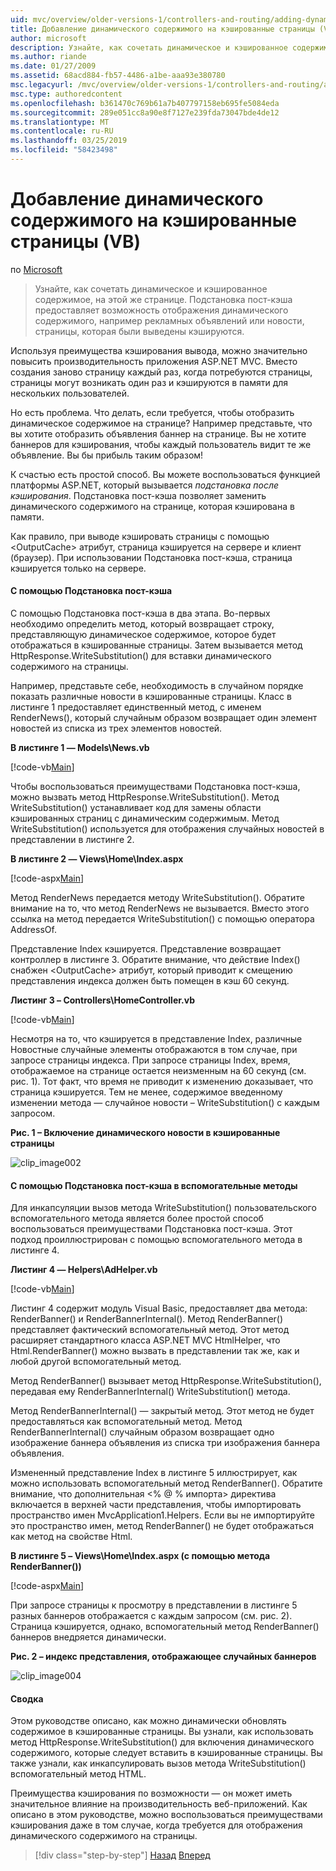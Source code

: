 ```yaml
---
uid: mvc/overview/older-versions-1/controllers-and-routing/adding-dynamic-content-to-a-cached-page-vb
title: Добавление динамического содержимого на кэшированные страницы (Visual Basic) | Документация Майкрософт
author: microsoft
description: Узнайте, как сочетать динамическое и кэшированное содержимое, на этой же странице. Подстановка пост-кэша позволяет отображать динамическое содержимое, например o объявления заголовка...
ms.author: riande
ms.date: 01/27/2009
ms.assetid: 68acd884-fb57-4486-a1be-aaa93e380780
msc.legacyurl: /mvc/overview/older-versions-1/controllers-and-routing/adding-dynamic-content-to-a-cached-page-vb
msc.type: authoredcontent
ms.openlocfilehash: b361470c769b61a7b407797158eb695fe5084eda
ms.sourcegitcommit: 289e051cc8a90e8f7127e239fda73047bde4de12
ms.translationtype: MT
ms.contentlocale: ru-RU
ms.lasthandoff: 03/25/2019
ms.locfileid: "58423498"
---
```

<a name="adding-dynamic-content-to-a-cached-page-vb"></a>Добавление динамического содержимого на кэшированные страницы (VB)
====================
по [Microsoft](https://github.com/microsoft)

> Узнайте, как сочетать динамическое и кэшированное содержимое, на этой же странице. Подстановка пост-кэша предоставляет возможность отображения динамического содержимого, например рекламных объявлений или новости, страницы, которая были выведены кэшируются.


Используя преимущества кэширования вывода, можно значительно повысить производительность приложения ASP.NET MVC. Вместо создания заново страницу каждый раз, когда потребуются страницы, страницы могут возникать один раз и кэшируются в памяти для нескольких пользователей.

Но есть проблема. Что делать, если требуется, чтобы отобразить динамическое содержимое на странице? Например представьте, что вы хотите отобразить объявления баннер на странице. Вы не хотите баннеров для кэширования, чтобы каждый пользователь видит те же объявление. Вы бы прибыль таким образом!

К счастью есть простой способ. Вы можете воспользоваться функцией платформы ASP.NET, который вызывается *подстановка после кэширования*. Подстановка пост-кэша позволяет заменить динамического содержимого на странице, которая кэширована в памяти.


Как правило, при выводе кэшировать страницы с помощью &lt;OutputCache&gt; атрибут, страница кэшируется на сервере и клиент (браузер). При использовании Подстановка пост-кэша, страница кэшируется только на сервере.


#### <a name="using-post-cache-substitution"></a>С помощью Подстановка пост-кэша

С помощью Подстановка пост-кэша в два этапа. Во-первых необходимо определить метод, который возвращает строку, представляющую динамическое содержимое, которое будет отображаться в кэшированные страницы. Затем вызывается метод HttpResponse.WriteSubstitution() для вставки динамического содержимого на страницы.

Например, представьте себе, необходимость в случайном порядке показать различные новости в кэшированные страницы. Класс в листинге 1 предоставляет единственный метод, с именем RenderNews(), который случайным образом возвращает один элемент новостей из списка из трех элементов новостей.

**В листинге 1 — Models\News.vb**

[!code-vb[Main](adding-dynamic-content-to-a-cached-page-vb/samples/sample1.vb)]

Чтобы воспользоваться преимуществами Подстановка пост-кэша, можно вызвать метод HttpResponse.WriteSubstitution(). Метод WriteSubstitution() устанавливает код для замены области кэшированных страниц с динамическим содержимым. Метод WriteSubstitution() используется для отображения случайных новостей в представлении в листинге 2.

**В листинге 2 — Views\Home\Index.aspx**

[!code-aspx[Main](adding-dynamic-content-to-a-cached-page-vb/samples/sample2.aspx)]

Метод RenderNews передается методу WriteSubstitution(). Обратите внимание на то, что метод RenderNews не вызывается. Вместо этого ссылка на метод передается WriteSubstitution() с помощью оператора AddressOf.

Представление Index кэшируется. Представление возвращает контроллер в листинге 3. Обратите внимание, что действие Index() снабжен &lt;OutputCache&gt; атрибут, который приводит к смещению представления индекса должен быть помещен в кэш 60 секунд.

**Листинг 3 – Controllers\HomeController.vb**

[!code-vb[Main](adding-dynamic-content-to-a-cached-page-vb/samples/sample3.vb)]

Несмотря на то, что кэшируется в представление Index, различные Новостные случайные элементы отображаются в том случае, при запросе страницы индекса. При запросе страницы Index, время, отображаемое на странице остается неизменным на 60 секунд (см. рис. 1). Тот факт, что время не приводит к изменению доказывает, что страница кэшируется. Тем не менее, содержимое введенному изменении метода — случайное новости – WriteSubstitution() с каждым запросом.

**Рис. 1 – Включение динамического новости в кэшированные страницы**

![clip_image002](adding-dynamic-content-to-a-cached-page-vb/_static/image1.jpg)

#### <a name="using-post-cache-substitution-in-helper-methods"></a>С помощью Подстановка пост-кэша в вспомогательные методы

Для инкапсуляции вызов метода WriteSubstitution() пользовательского вспомогательного метода является более простой способ воспользоваться преимуществами Подстановка пост-кэша. Этот подход проиллюстрирован с помощью вспомогательного метода в листинге 4.

**Листинг 4 — Helpers\AdHelper.vb**

[!code-vb[Main](adding-dynamic-content-to-a-cached-page-vb/samples/sample4.vb)]

Листинг 4 содержит модуль Visual Basic, предоставляет два метода: RenderBanner() и RenderBannerInternal(). Метод RenderBanner() представляет фактический вспомогательный метод. Этот метод расширяет стандартного класса ASP.NET MVC HtmlHelper, что Html.RenderBanner() можно вызвать в представлении так же, как и любой другой вспомогательный метод.

Метод RenderBanner() вызывает метод HttpResponse.WriteSubstitution(), передавая ему RenderBannerInternal() WriteSubstitution() метода.

Метод RenderBannerInternal() — закрытый метод. Этот метод не будет предоставляться как вспомогательный метод. Метод RenderBannerInternal() случайным образом возвращает одно изображение баннера объявления из списка три изображения баннера объявления.

Измененный представление Index в листинге 5 иллюстрирует, как можно использовать вспомогательный метод RenderBanner(). Обратите внимание, что дополнительная &lt;% @ % импорта&gt; директива включается в верхней части представления, чтобы импортировать пространство имен MvcApplication1.Helpers. Если вы не импортируйте это пространство имен, метод RenderBanner() не будет отображаться как метод на свойстве Html.

**В листинге 5 – Views\Home\Index.aspx (с помощью метода RenderBanner())**

[!code-aspx[Main](adding-dynamic-content-to-a-cached-page-vb/samples/sample5.aspx)]

При запросе страницы к просмотру в представлении в листинге 5 разных баннеров отображается с каждым запросом (см. рис. 2). Страница кэшируется, однако, вспомогательный метод RenderBanner() баннеров внедряется динамически.

**Рис. 2 – индекс представления, отображающее случайных баннеров**

![clip_image004](adding-dynamic-content-to-a-cached-page-vb/_static/image2.jpg)

#### <a name="summary"></a>Сводка

Этом руководстве описано, как можно динамически обновлять содержимое в кэшированные страницы. Вы узнали, как использовать метод HttpResponse.WriteSubstitution() для включения динамического содержимого, которые следует вставить в кэшированные страницы. Вы также узнали, как инкапсулировать вызов метода WriteSubstitution() вспомогательный метод HTML.

Преимущества кэширования по возможности — он может иметь значительное влияние на производительность веб-приложений. Как описано в этом руководстве, можно воспользоваться преимуществами кэширования даже в том случае, когда требуется для отображения динамического содержимого на страницы.

> [!div class="step-by-step"]
> [Назад](improving-performance-with-output-caching-vb.md)
> [Вперед](creating-a-controller-vb.md)
